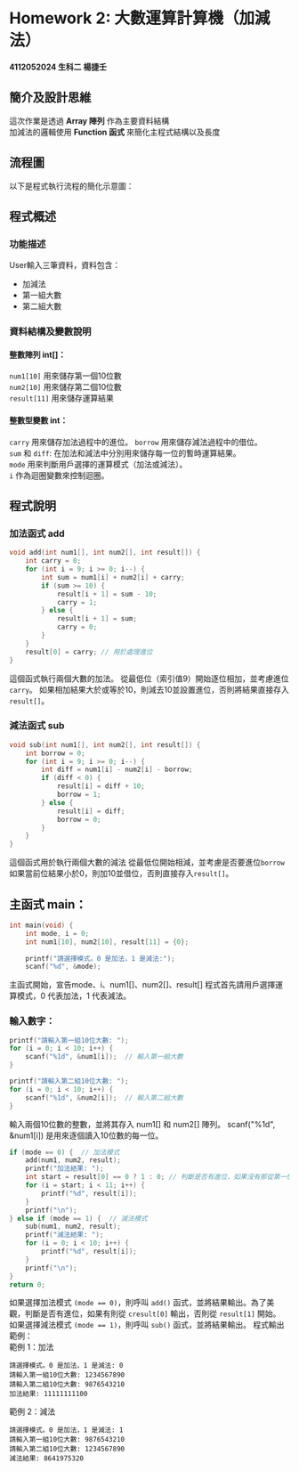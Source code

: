 # Homework 2: 大數運算計算機（加減法）
**4112052024 生科二 楊捷壬**

## 簡介及設計思維 

這次作業是透過 **Array 陣列** 作為主要資料結構  
加減法的邏輯使用 **Function 函式** 來簡化主程式結構以及長度

## 流程圖

以下是程式執行流程的簡化示意圖：


## 程式概述
### 功能描述
User輸入三筆資料，資料包含：
- 加減法 
- 第一組大數
- 第二組大數
### 資料結構及變數說明
#### 整數陣列 int[]： 
`num1[10]` 用來儲存第一個10位數   
`num2[10]` 用來儲存第二個10位數    
`result[11]` 用來儲存運算結果  
#### 整數型變數 int：
`carry` 用來儲存加法過程中的進位。
`borrow` 用來儲存減法過程中的借位。  
`sum` 和 `diff`: 在加法和減法中分別用來儲存每一位的暫時運算結果。  
`mode` 用來判斷用戶選擇的運算模式（加法或減法）。  
`i` 作為迴圈變數來控制迴圈。

## 程式說明
### 加法函式 add
```c
void add(int num1[], int num2[], int result[]) {
    int carry = 0;
    for (int i = 9; i >= 0; i--) {
        int sum = num1[i] + num2[i] + carry;
        if (sum >= 10) {
            result[i + 1] = sum - 10;
            carry = 1;
        } else {
            result[i + 1] = sum;
            carry = 0;
        }
    }
    result[0] = carry; // 用於處理進位
}
```
這個函式執行兩個大數的加法。
從最低位（索引值9）開始逐位相加，並考慮進位`carry`。
如果相加結果大於或等於10，則減去10並設置進位，否則將結果直接存入 `result[]`。
### 減法函式 sub
```c
void sub(int num1[], int num2[], int result[]) {
    int borrow = 0;
    for (int i = 9; i >= 0; i--) {
        int diff = num1[i] - num2[i] - borrow;
        if (diff < 0) {
            result[i] = diff + 10;
            borrow = 1;
        } else {
            result[i] = diff;
            borrow = 0;
        }
    }
}
```
這個函式用於執行兩個大數的減法
從最低位開始相減，並考慮是否要進位`borrow`
如果當前位結果小於0，則加10並借位，否則直接存入`result[]`。
## 主函式 main：
```c
int main(void) {
    int mode, i = 0;
    int num1[10], num2[10], result[11] = {0};
    
    printf("請選擇模式。0 是加法，1 是減法:");
    scanf("%d", &mode);
```
主函式開始，宣告mode、i、num1[]、num2[]、result[]
程式首先請用戶選擇運算模式，0 代表加法，1 代表減法。
### 輸入數字：
```c
printf("請輸入第一組10位大數: ");
for (i = 0; i < 10; i++) {
    scanf("%1d", &num1[i]);  // 輸入第一組大數
}

printf("請輸入第二組10位大數: ");
for (i = 0; i < 10; i++) {
    scanf("%1d", &num2[i]);  // 輸入第二組大數
}
```
輸入兩個10位數的整數，並將其存入 num1[] 和 num2[] 陣列。
scanf("%1d", &num1[i]) 是用來逐個讀入10位數的每一位。
```c
if (mode == 0) {  // 加法模式
    add(num1, num2, result);
    printf("加法結果: ");
    int start = result[0] == 0 ? 1 : 0; // 判斷是否有進位，如果沒有那從第一位開始輸出
    for (i = start; i < 11; i++) {
        printf("%d", result[i]);
    }
    printf("\n");
} else if (mode == 1) {  // 減法模式
    sub(num1, num2, result);
    printf("減法結果: ");
    for (i = 0; i < 10; i++) {
        printf("%d", result[i]);
    }
    printf("\n");
}
return 0;
```
如果選擇加法模式 `(mode == 0)`，則呼叫 `add()` 函式，並將結果輸出。為了美觀，判斷是否有進位，如果有則從 `cresult[0]` 輸出，否則從 `result[1]` 開始。  
如果選擇減法模式 `(mode == 1)`，則呼叫 `sub()` 函式，並將結果輸出。
程式輸出範例：  
範例 1：加法 
``` 
請選擇模式。0 是加法，1 是減法: 0
請輸入第一組10位大數: 1234567890
請輸入第二組10位大數: 9876543210
加法結果: 11111111100
```
範例 2：減法
```
請選擇模式。0 是加法，1 是減法: 1
請輸入第一組10位大數: 9876543210
請輸入第二組10位大數: 1234567890
減法結果: 8641975320
```
